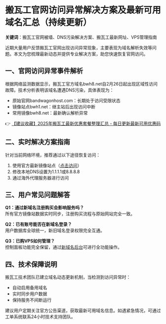 # 搬瓦工官网访问异常解决方案及最新可用域名汇总（持续更新）

**关键词**：搬瓦工官网被墙、DNS污染解决方案、搬瓦工最新网址、VPS管理指南

近期大量用户反馈搬瓦工官网出现访问异常现象，主要表现为域名解析失效等问题。本文为您梳理最新动态并提供专业解决方案，助您快速恢复官网访问。

## 一、官网访问异常事件解析
根据网络监测数据显示，搬瓦工官方域名bwh8.net自2月26日起出现区域性访问故障。技术分析表明该域名遭遇DNS污染，具体表现为：
- 原始官网bandwagonhost.com：长期处于访问受限状态
- 镜像站点bwh1.net：继主站后出现访问中断
- 常用镜像bwh8.net：最新确认解析异常

👉 [【建议收藏】2025年搬瓦工最新优惠套餐整理汇总 - 每日更新最新可用优惠码](https://bit.ly/banwagon)

## 二、实时解决方案指南
针对当前网络环境，推荐通过以下途径恢复访问：
1. 使用官方最新镜像站点（[点击访问](https://bit.ly/banwagon)）
2. 修改本地DNS设置为1.1.1.1或8.8.8.8
3. 通过海外代理服务器进行访问

## 三、用户常见问题解答
**Q1：通过新域名注册购买会影响服务吗？**  
所有官方镜像站数据实时同步，注册购买流程与原始网站完全一致。

**Q2：已有账号能否在新域名登录？**  
用户数据库全球统一，新旧域名登录权限完全互通。

**Q3：已购VPS如何管理？**  
控制面板功能完全保留，通过[新域名后台](https://bit.ly/banwagon)可进行全功能操作。

## 四、技术保障说明
搬瓦工技术团队已建立域名动态更新机制，当检测到访问异常时：
- 自动启用备用域名
- 实时同步用户数据
- 保持服务不间断运行

建议用户定期关注官方公告渠道，获取最新可用域名信息。如遇紧急情况，可通过工单系统联系24小时技术支持团队。